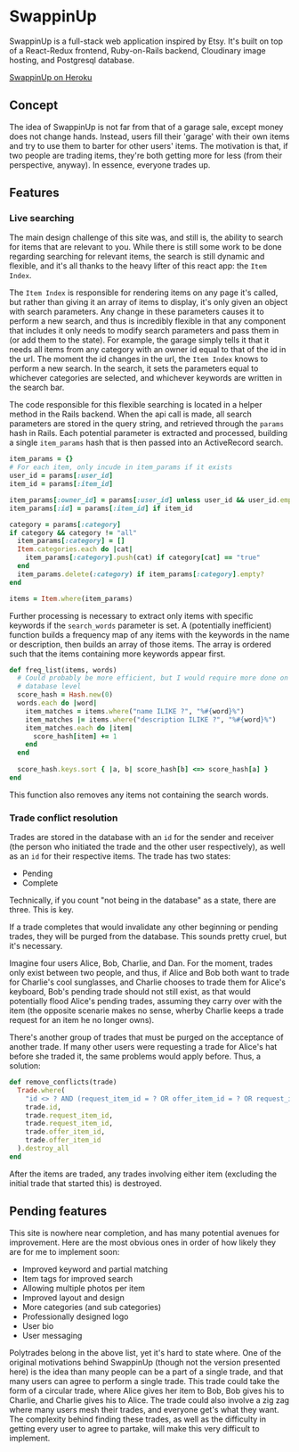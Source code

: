 # SwappinUp

SwappinUp is a full-stack web application inspired by Etsy. It's built on top of a React-Redux frontend, Ruby-on-Rails backend, Cloudinary image hosting, and Postgresql database.

[SwappinUp on Heroku][Heroku]

[Heroku]: https://swappin-up.herokuapp.com/#/

## Concept

The idea of SwappinUp is not far from that of a garage sale, except money does not change hands. Instead, users fill their 'garage' with their own items and try to use them to barter for other users' items. The motivation is that, if two people are trading items, they're both getting more for less (from their perspective, anyway). In essence, everyone trades up.

## Features

### Live searching

The main design challenge of this site was, and still is, the ability to search for items that are relevant to you. While there is still some work to be done regarding searching for relevant items, the search is still dynamic and flexible, and it's all thanks to the heavy lifter of this react app: the `Item Index`.

The `Item Index` is responsible for rendering items on any page it's called, but rather than giving it an array of items to display, it's only given an object with search parameters. Any change in these parameters causes it to perform a new search, and thus is incredibly flexible in that any component that includes it only needs to modify search parameters and pass them in (or add them to the state). For example, the garage simply tells it that it needs all items from any category with an owner id equal to that of the id in the url. The moment the id changes in the url, the `Item Index` knows to perform a new search. In the search, it sets the parameters equal to whichever categories are selected, and whichever keywords are written in the search bar.

The code responsible for this flexible searching is located in a helper method in the Rails backend. When the api call is made, all search parameters are stored in the query string, and retrieved through the `params` hash in Rails. Each potential parameter is extracted and processed, building a single `item_params` hash that is then passed into an ActiveRecord search. 

```Ruby
item_params = {}
# For each item, only incude in item_params if it exists
user_id = params[:user_id]
item_id = params[:item_id]

item_params[:owner_id] = params[:user_id] unless user_id && user_id.empty?
item_params[:id] = params[:item_id] if item_id

category = params[:category]
if category && category != "all"
  item_params[:category] = []
  Item.categories.each do |cat|
    item_params[:category].push(cat) if category[cat] == "true"
  end
  item_params.delete(:category) if item_params[:category].empty?
end

items = Item.where(item_params)
```

Further processing is necessary to extract only items with specific keywords if the `search_words` parameter is set. A (potentially inefficient) function builds a frequency map of any items with the keywords in the name or description, then builds an array of those items. The array is ordered such that the items containing more keywords appear first.

```Ruby
def freq_list(items, words)
  # Could probably be more efficient, but I would require more done on the 
  # database level
  score_hash = Hash.new(0)
  words.each do |word|
    item_matches = items.where("name ILIKE ?", "%#{word}%")
    item_matches |= items.where("description ILIKE ?", "%#{word}%")
    item_matches.each do |item|
      score_hash[item] += 1
    end
  end
  
  score_hash.keys.sort { |a, b| score_hash[b] <=> score_hash[a] }
end
```

This function also removes any items not containing the search words.

### Trade conflict resolution

Trades are stored in the database with an `id` for the sender and receiver (the person who initiated the trade and the other user respectively), as well as an `id` for their respective items. The trade has two states:

- Pending
- Complete

Technically, if you count "not being in the database" as a state, there are three. This is key.

If a trade completes that would invalidate any other beginning or pending trades, they will be purged from the database. This sounds pretty cruel, but it's necessary. 

Imagine four users Alice, Bob, Charlie, and Dan. For the moment, trades only exist between two people, and thus, if Alice and Bob both want to trade for Charlie's cool sunglasses, and Charlie chooses to trade them for Alice's keyboard, Bob's pending trade should not still exist, as that would potentially flood Alice's pending trades, assuming they carry over with the item (the opposite scenarie makes no sense, wherby Charlie keeps a trade request for an item he no longer owns).

There's another group of trades that must be purged on the acceptance of another trade. If many other users were requesting a trade for Alice's hat before she traded it, the same problems would apply before. Thus, a solution:

```Ruby
def remove_conflicts(trade)
  Trade.where(
    "id <> ? AND (request_item_id = ? OR offer_item_id = ? OR request_item_id = ? OR offer_item_id = ?)", 
    trade.id, 
    trade.request_item_id,
    trade.request_item_id,
    trade.offer_item_id,
    trade.offer_item_id
  ).destroy_all
end
```

After the items are traded, any trades involving either item (excluding the initial trade that started this) is destroyed.

## Pending features

This site is nowhere near completion, and has many potential avenues for improvement. Here are the most obvious ones in order of how likely they are for me to implement soon:

- Improved keyword and partial matching
- Item tags for improved search
- Allowing multiple photos per item
- Improved layout and design
- More categories (and sub categories)
- Professionally designed logo
- User bio
- User messaging

Polytrades belong in the above list, yet it's hard to state where. One of the original motivations behind SwappinUp (though not the version presented here) is the idea than many people can be a part of a single trade, and that many users can agree to perform a single trade. This trade could take the form of a circular trade, where Alice gives her item to Bob, Bob gives his to Charlie, and Charlie gives his to Alice. The trade could also involve a zig zag where many users mesh their trades, and everyone get's what they want. The complexity behind finding these trades, as well as the difficulty in getting every user to agree to partake, will make this very difficult to implement.